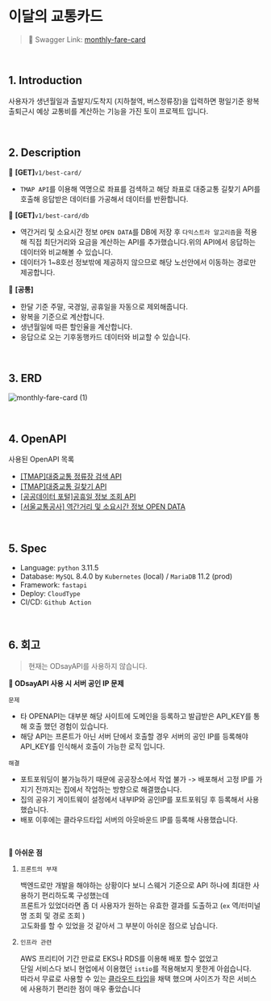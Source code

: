 # 이달의 교통카드
> 🚀 Swagger Link: [monthly-fare-card](https://port-0-monthly-fare-card-lxvf8lgx584ba9bc.sel5.cloudtype.app/docs#/)

</br>

## 1. Introduction
사용자가 생년월일과 출발지/도착지 (지하철역, 버스정류장)을 입력하면 평일기준 왕복 출퇴근시 예상 교통비를 계산하는
기능을 가진 토이 프로젝트 입니다.

</br>

## 2. Description

📌 **[GET]**`v1/best-card/`
- `TMAP API`를 이용해 역명으로 좌표를 검색하고 해당 좌표로 대중교통 길찾기 API를 호출해 응답받은 데이터를 가공해서 데이터를 반환합니다. 

📌 **[GET]**`v1/best-card/db`
- 역간거리 및 소요시간 정보 `OPEN DATA`를 DB에 저장 후 `다익스트라 알고리즘`을 적용해 직접 최단거리와 요금을 계산하는 API를 추가했습니다.위의 API에서 응답하는 데이터와 비교해볼 수 있습니다.
- 데이터가 1~8호선 정보밖에 제공하지 않으므로 해당 노선안에서 이동하는 경로만 제공합니다.

📌 **[공통]**
- 한달 기준 주말, 국경일, 공휴일을 자동으로 제외해줍니다.
- 왕복을 기준으로 계산합니다.
- 생년월일에 따른 할인율을 계산합니다.
- 응답으로 오는 기후동행카드 데이터와 비교할 수 있습니다.

  
</br>

## 3. ERD 
![monthly-fare-card (1)](https://github.com/user-attachments/assets/4aa26dcb-624b-43fe-b7b7-e5b31cb1120f)


</br>

## 4. OpenAPI
사용된 OpenAPI 목록 
- [[TMAP]대중교통 정류장 검색 API](https://tmap-skopenapi.readme.io/reference/%EC%9E%A5%EC%86%8C%ED%86%B5%ED%95%A9%EA%B2%80%EC%83%89)
- [[TMAP]대중교통 길찾기 API](https://transit.tmapmobility.com/sample/routes)
- [[공공데이터 포털]공휴일 정보 조회 API](https://www.data.go.kr/data/15012690/openapi.do)
- [[서울교통공사] 역간거리 및 소요시간 정보 OPEN DATA](https://data.seoul.go.kr/dataList/OA-12034/S/1/datasetView.do)
</br>

## 5. Spec
- Language: `python` 3.11.5
- Database: `MySQL` 8.4.0 by `Kubernetes` (local) / `MariaDB` 11.2 (prod)
- Framework: `fastapi`
- Deploy: `CloudType`
- CI/CD: `Github Action`
</br>

## 6. 회고

> 현재는 ODsayAPI를 사용하지 않습니다.

**📌 ODsayAPI 사용 시 서버 공인 IP 문제** 

`문제`
- 타 OPENAPI는 대부분 해당 사이트에 도메인을 등록하고 발급받은 API_KEY를 통해 호출 했던 경험이 있습니다.
- 해당 API는 프론트가 아닌 서버 단에서 호출할 경우 서버의 공인 IP를 등록해야 API_KEY를 인식해서 호출이 가능한 로직 입니다.

`해결`
- 포트포워딩이 불가능하기 때문에 공공장소에서 작업 불가 -> 배포해서 고정 IP를 가지기 전까지는 집에서 작업하는 방향으로 해결했습니다.
- 집의 공유기 게이트웨이 설정에서 내부IP와 공인IP를 포트포워딩 후 등록해서 사용했습니다.
- 배포 이후에는 클라우드타입 서버의 아웃바운드 IP를 등록해 사용했습니다.

</br>

**📌 아쉬운 점**

1. `프론트의 부재`
   
   백엔드로만 개발을 해야하는 상황이다 보니 스웨거 기준으로 API 하나에 최대한 사용하기 편리하도록 구성했는데    
   프론트가 있었더라면 좀 더 사용자가 원하는 유효한 결과를 도출하고 (`ex` 역/터미널명 조회 및 경로 조회 )     
   고도화를 할 수 있었을 것 같아서 그 부분이 아쉬운 점으로 남습니다.   

2. `인프라 관련`

   AWS 프리티어 기간 만료로 EKS나 RDS를 이용해 배포 할수 없었고   
   단일 서비스다 보니 현업에서 이용했던 `istio`를 적용해보지 못한게 아쉽습니다.    
   따라서 무료로 사용할 수 있는 [클라우드 타입](https://docs.cloudtype.io/guide/welcome/before-using#-9)을 채택 했으며 사이즈가 작은 서비스에 사용하기 편리한 점이 매우 좋았습니다    
